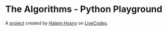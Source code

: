 # The Algorithms - Python Playground
A [project](https://livecodes.io/?x=https://github.com/hatemhosny/thealgorithms-python/tree/gh-pages/src) created by [Hatem Hosny](https://github.com/hatemhosny) on [LiveCodes](https://livecodes.io).